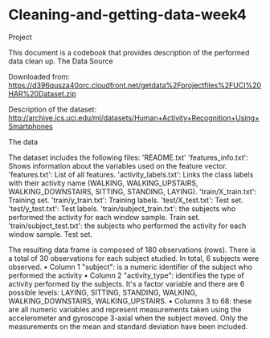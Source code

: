# Cleaning-and-getting-data-week4
Project

This document is a codebook that provides description of the performed data clean up.
The Data Source

Downloaded from:
https://d396qusza40orc.cloudfront.net/getdata%2Fprojectfiles%2FUCI%20HAR%20Dataset.zip

Description of the dataset:
http://archive.ics.uci.edu/ml/datasets/Human+Activity+Recognition+Using+Smartphones

The data

The dataset includes the following files:
'README.txt'
'features_info.txt': Shows information about the variables used on the feature vector.
'features.txt': List of all features.
'activity_labels.txt': Links the class labels with their activity name (WALKING, WALKING_UPSTAIRS, WALKING_DOWNSTAIRS, SITTING, STANDING, LAYING).
'train/X_train.txt': Training set.
'train/y_train.txt': Training labels.
'test/X_test.txt': Test set.
'test/y_test.txt': Test labels.
'train/subject_train.txt': the subjects who performed the activity for each window sample. Train set.
'train/subject_test.txt': the subjects who performed the activity for each window sample. Test set.

The resulting data frame is composed of 180 observations (rows).
There is a total of 30 observations for each subject studied. In total, 6 subjects were observed.
•	Column 1 "subject": is a numeric identifier of the subject who performed the activity
•	Column 2 "activity_type": identifies the type of activity performed by the subjects. It's a factor variable and there are 6 possible levels: LAYING, SITTING, STANDING, WALKING, WALKING_DOWNSTAIRS, WALKING_UPSTAIRS.
•	Columns 3 to 68: these are all numeric variables and represent measurements taken using the accelerometer and gyroscope 3-axial when the subject moved. Only the measurements on the mean and standard deviation have been included.


